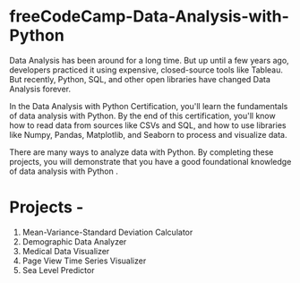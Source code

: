 # freeCodeCamp-Data-Analysis-with-Python

Data Analysis has been around for a long time. But up until a few years ago, developers practiced it using expensive, closed-source tools like Tableau. But recently, Python, SQL, and other open libraries have changed Data Analysis forever.

In the Data Analysis with Python Certification, you'll learn the fundamentals of data analysis with Python. 
By the end of this certification, you'll know how to read data from sources like CSVs and SQL, 
and how to use libraries like Numpy, Pandas, Matplotlib, and Seaborn to process and visualize data.

There are many ways to analyze data with Python. 
By completing these projects, you will demonstrate that you have a good foundational knowledge of data analysis with Python
.
# Projects - 
1. Mean-Variance-Standard Deviation Calculator
2. Demographic Data Analyzer
3. Medical Data Visualizer
4. Page View Time Series Visualizer
5. Sea Level Predictor
